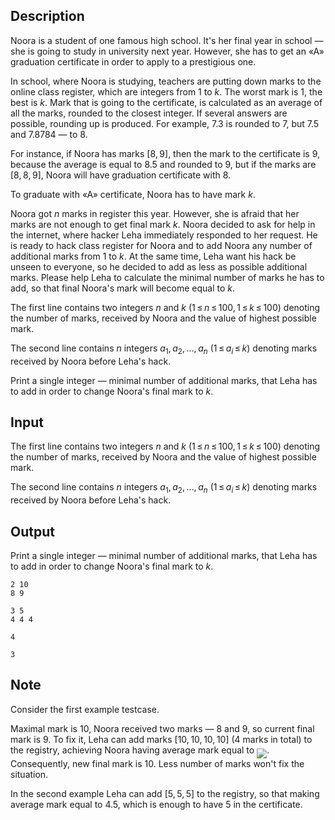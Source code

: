 ## Description

<div><p>Noora is a student of one famous high school. It's her final year in school&nbsp;— she is going to study in university next year. However, she has to get an «A» graduation certificate in order to apply to a prestigious one.</p><p>In school, where Noora is studying, teachers are putting down marks to the online class register, which are integers from <span class="tex-span">1</span> to <span class="tex-span"><i>k</i></span>. The worst mark is <span class="tex-span">1</span>, the best is <span class="tex-span"><i>k</i></span>. Mark that is going to the certificate, is calculated as an average of all the marks, rounded to the closest integer. If several answers are possible, rounding up is produced. For example, <span class="tex-span">7.3</span> is rounded to <span class="tex-span">7</span>, but <span class="tex-span">7.5</span> and <span class="tex-span">7.8784</span>&nbsp;— to <span class="tex-span">8</span>. </p><p>For instance, if Noora has marks <span class="tex-span">[8, 9]</span>, then the mark to the certificate is <span class="tex-span">9</span>, because the average is equal to <span class="tex-span">8.5</span> and rounded to <span class="tex-span">9</span>, but if the marks are <span class="tex-span">[8, 8, 9]</span>, Noora will have graduation certificate with <span class="tex-span">8</span>.</p><p>To graduate with «A» certificate, Noora <span class="tex-font-style-bf">has to have mark</span> <span class="tex-span"><i>k</i></span>.</p><p>Noora got <span class="tex-span"><i>n</i></span> marks in register this year. However, she is afraid that her marks are not enough to get final mark <span class="tex-span"><i>k</i></span>. Noora decided to ask for help in the internet, where hacker Leha immediately responded to her request. He is ready to hack class register for Noora and to add Noora any number of additional marks from <span class="tex-span">1</span> to <span class="tex-span"><i>k</i></span>. At the same time, Leha want his hack be unseen to everyone, so he decided to add as less as possible additional marks. Please help Leha to calculate the minimal number of marks he has to add, so that final Noora's mark will become equal to <span class="tex-span"><i>k</i></span>.</p></div><div class="input-specification"><p>The first line contains two integers <span class="tex-span"><i>n</i></span> and <span class="tex-span"><i>k</i></span> <span class="tex-span">(1 ≤ <i>n</i> ≤ 100, 1 ≤ <i>k</i> ≤ 100)</span> denoting the number of marks, received by Noora and the value of highest possible mark.</p><p>The second line contains <span class="tex-span"><i>n</i></span> integers <span class="tex-span"><i>a</i><sub class="lower-index">1</sub>, <i>a</i><sub class="lower-index">2</sub>, ..., <i>a</i><sub class="lower-index"><i>n</i></sub></span> <span class="tex-span">(1 ≤ <i>a</i><sub class="lower-index"><i>i</i></sub> ≤ <i>k</i>)</span> denoting marks received by Noora before Leha's hack.</p></div><div class="output-specification"><p>Print a single integer&nbsp;— minimal number of additional marks, that Leha has to add in order to change Noora's final mark to <span class="tex-span"><i>k</i></span>.</p></div>

## Input

<p>The first line contains two integers <span class="tex-span"><i>n</i></span> and <span class="tex-span"><i>k</i></span> <span class="tex-span">(1 ≤ <i>n</i> ≤ 100, 1 ≤ <i>k</i> ≤ 100)</span> denoting the number of marks, received by Noora and the value of highest possible mark.</p><p>The second line contains <span class="tex-span"><i>n</i></span> integers <span class="tex-span"><i>a</i><sub class="lower-index">1</sub>, <i>a</i><sub class="lower-index">2</sub>, ..., <i>a</i><sub class="lower-index"><i>n</i></sub></span> <span class="tex-span">(1 ≤ <i>a</i><sub class="lower-index"><i>i</i></sub> ≤ <i>k</i>)</span> denoting marks received by Noora before Leha's hack.</p>

## Output

<p>Print a single integer&nbsp;— minimal number of additional marks, that Leha has to add in order to change Noora's final mark to <span class="tex-span"><i>k</i></span>.</p>





```input1
2 10
8 9

```




```input2
3 5
4 4 4

```




```output1
4
```




```output2
3
```



## Note

<p>Consider the first example testcase.</p><p>Maximal mark is <span class="tex-span">10</span>, Noora received two marks&nbsp;— <span class="tex-span">8</span> and <span class="tex-span">9</span>, so current final mark is <span class="tex-span">9</span>. To fix it, Leha can add marks <span class="tex-span">[10, 10, 10, 10]</span> (<span class="tex-span">4</span> marks in total) to the registry, achieving Noora having average mark equal to <img align="middle" class="tex-formula" src="file://WyQzr4sn.png" style="max-width: 100.0%;max-height: 100.0%;">. Consequently, new final mark is <span class="tex-span">10</span>. Less number of marks won't fix the situation.</p><p>In the second example Leha can add <span class="tex-span">[5, 5, 5]</span> to the registry, so that making average mark equal to <span class="tex-span">4.5</span>, which is enough to have <span class="tex-span">5</span> in the certificate.</p>
